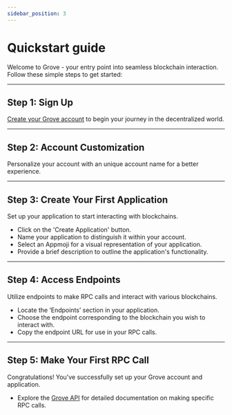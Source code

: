 ```yaml
---
sidebar_position: 3
---
```


# Quickstart guide

Welcome to Grove - your entry point into seamless blockchain interaction. Follow these simple steps to get started:

---

## Step 1: Sign Up

[Create your Grove account](https://portal.grove.city/api/auth/auth0?signup=true) to begin your journey in the decentralized world.

---

## Step 2: Account Customization

Personalize your account with an unique account name for a better experience.

---

## Step 3: Create Your First Application

Set up your application to start interacting with blockchains.

- Click on the 'Create Application' button.
- Name your application to distinguish it within your account.
- Select an Appmoji for a visual representation of your application.
- Provide a brief description to outline the application's functionality.

---

## Step 4: Access Endpoints

Utilize endpoints to make RPC calls and interact with various blockchains.

- Locate the ‘Endpoints’ section in your application.
- Choose the endpoint corresponding to the blockchain you wish to interact with.
- Copy the endpoint URL for use in your RPC calls.

---

## Step 5: Make Your First RPC Call

Congratulations! You've successfully set up your Grove account and application.

- Explore the [Grove API](/grove-api/getting-started/introduction.md) for detailed documentation on making specific RPC calls.
